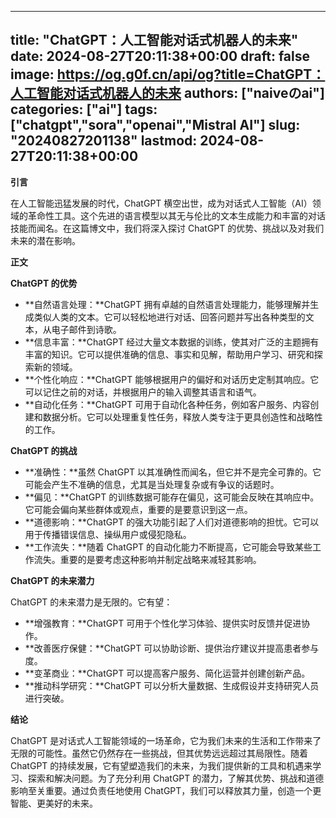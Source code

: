 
---
title: "ChatGPT：人工智能对话式机器人的未来"
date: 2024-08-27T20:11:38+00:00
draft: false
image: https://og.g0f.cn/api/og?title=ChatGPT：人工智能对话式机器人的未来
authors: ["naiveのai"]
categories: ["ai"]
tags: ["chatgpt","sora","openai","Mistral AI"]
slug: "20240827201138"
lastmod: 2024-08-27T20:11:38+00:00
---
**引言**

在人工智能迅猛发展的时代，ChatGPT 横空出世，成为对话式人工智能（AI）领域的革命性工具。这个先进的语言模型以其无与伦比的文本生成能力和丰富的对话技能而闻名。在这篇博文中，我们将深入探讨 ChatGPT 的优势、挑战以及对我们未来的潜在影响。

**正文**

**ChatGPT 的优势**

* **自然语言处理：**ChatGPT 拥有卓越的自然语言处理能力，能够理解并生成类似人类的文本。它可以轻松地进行对话、回答问题并写出各种类型的文本，从电子邮件到诗歌。
* **信息丰富：**ChatGPT 经过大量文本数据的训练，使其对广泛的主题拥有丰富的知识。它可以提供准确的信息、事实和见解，帮助用户学习、研究和探索新的领域。
* **个性化响应：**ChatGPT 能够根据用户的偏好和对话历史定制其响应。它可以记住之前的对话，并根据用户的输入调整其语言和语气。
* **自动化任务：**ChatGPT 可用于自动化各种任务，例如客户服务、内容创建和数据分析。它可以处理重复性任务，释放人类专注于更具创造性和战略性的工作。

**ChatGPT 的挑战**

* **准确性：**虽然 ChatGPT 以其准确性而闻名，但它并不是完全可靠的。它可能会产生不准确的信息，尤其是当处理复杂或有争议的话题时。
* **偏见：**ChatGPT 的训练数据可能存在偏见，这可能会反映在其响应中。它可能会偏向某些群体或观点，重要的是要意识到这一点。
* **道德影响：**ChatGPT 的强大功能引起了人们对道德影响的担忧。它可以用于传播错误信息、操纵用户或侵犯隐私。
* **工作流失：**随着 ChatGPT 的自动化能力不断提高，它可能会导致某些工作流失。重要的是要考虑这种影响并制定战略来减轻其影响。

**ChatGPT 的未来潜力**

ChatGPT 的未来潜力是无限的。它有望：

* **增强教育：**ChatGPT 可用于个性化学习体验、提供实时反馈并促进协作。
* **改善医疗保健：**ChatGPT 可以协助诊断、提供治疗建议并提高患者参与度。
* **变革商业：**ChatGPT 可以提高客户服务、简化运营并创建创新产品。
* **推动科学研究：**ChatGPT 可以分析大量数据、生成假设并支持研究人员进行突破。

**结论**

ChatGPT 是对话式人工智能领域的一场革命，它为我们未来的生活和工作带来了无限的可能性。虽然它仍然存在一些挑战，但其优势远远超过其局限性。随着 ChatGPT 的持续发展，它有望塑造我们的未来，为我们提供新的工具和机遇来学习、探索和解决问题。为了充分利用 ChatGPT 的潜力，了解其优势、挑战和道德影响至关重要。通过负责任地使用 ChatGPT，我们可以释放其力量，创造一个更智能、更美好的未来。